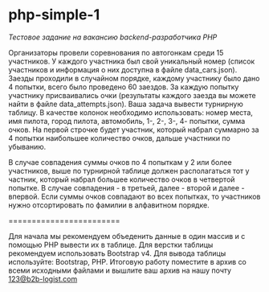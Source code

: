 # php-simple-1

*Тестовое задание на вакансию backend-разработчика PHP*

Организаторы провели соревнования по автогонкам среди 15 участников. У каждого участника был свой уникальный номер
(список участников и информация о них доступна в файле data_cars.json). Заезды проходили в случайном порядке,
каждому участнику было дано 4 попытки, всего было проведено 60 заездов. За каждую попытку участнику присваивались очки (результаты
каждого заезда вы можете найти в файле data_attempts.json).
Ваша задача вывести турнирную таблицу. В качестве колонок необходимо использовать: номер места, имя пилота,
город пилота, автомобиль, 1-, 2-, 3-, 4- попытки, сумма очков. На первой строчке будет участник, который набрал суммарно за 4 попытки
наибольшее количество очков, дальше участники по убыванию.

В случае совпадения суммы очков по 4 попыткам у 2 или более участников, выше по турнирной таблице должен располагаться тот у
частник, который набрал большее количество очков в четвертой попытке. В случае совпадения - в третьей, далее - второй и далее - впервой. 
Если суммы очков совпадают во всех попытках, то участников нужно отсортировать по фамилии в алфавитном порядке.

========================

Для начала мы рекомендуем объеденить данные в один массив и с помощью PHP вывести их в таблице. Для верстки таблицы рекомендуем
использовать Bootstrap v4.
Для вывода таблицы используйте: Bootstrap, PHP.
Итоговую работу поместите в архив со всеми исходными файлами и вышлите ваш архив на нашу почту 123@b2b-logist.com